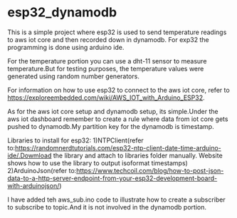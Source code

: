 # esp32_dynamodb

This is a simple project where esp32 is used to send temperature readings to aws iot core and then recorded down in dynamodb. For exp32 the programming is done using arduino ide.

For the temperature portion you can use a dht-11 sensor to measure temperature.But for testing purposes, the temperature values were generated using random number generators.

For information on how to use esp32 to connect to the aws iot core, refer to https://exploreembedded.com/wiki/AWS_IOT_with_Arduino_ESP32.

As for the aws iot core setup and dynamodb setup, its simple.Under the aws iot dashboard remember to create a rule where data from iot core gets pushed to dynamodb.My partition key for the dynamodb is timestamp.

Libraries to install for esp32:
1)NTPClient(refer to:https://randomnerdtutorials.com/esp32-ntp-client-date-time-arduino-ide/.Dowmload the library and attach to libraries folder manually. Website shows how to use the library to output isoformat timestamps)
2)ArduinoJson(refer to:https://www.techcoil.com/blog/how-to-post-json-data-to-a-http-server-endpoint-from-your-esp32-development-board-with-arduinojson/)


I have added teh aws_sub.ino code to illustrate how to create a subscriber to subscribe to topic.And it is not involved in the dynamodb portion.
